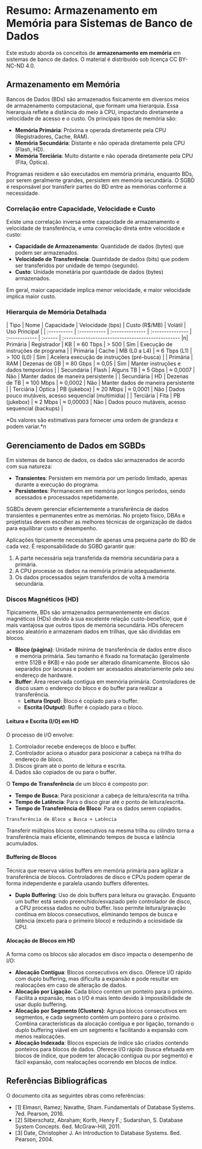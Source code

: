 # Resumo: Armazenamento em Memória para Sistemas de Banco de Dados

Este estudo aborda os conceitos de **armazenamento em memória** em sistemas de banco de dados. O material é distribuído sob licença CC BY-NC-ND 4.0.

## Armazenamento em Memória

Bancos de Dados (BDs) são armazenados fisicamente em diversos meios de armazenamento computacional, que formam uma hierarquia. Essa hierarquia reflete a distância do meio à CPU, impactando diretamente a velocidade de acesso e o custo. Os principais tipos de memória são:

*   **Memória Primária**: Próxima e operada diretamente pela CPU (Registradores, Cache, RAM).
*   **Memória Secundária**: Distante e não operada diretamente pela CPU (Flash, HD).
*   **Memória Terciária**: Muito distante e não operada diretamente pela CPU (Fita, Óptica).

Programas residem e são executados em memória primária, enquanto BDs, por serem geralmente grandes, persistem em memória secundária. O SGBD é responsável por transferir partes do BD entre as memórias conforme a necessidade.

### Correlação entre Capacidade, Velocidade e Custo

Existe uma correlação inversa entre capacidade de armazenamento e velocidade de transferência, e uma correlação direta entre velocidade e custo:

*   **Capacidade de Armazenamento**: Quantidade de dados (bytes) que podem ser armazenados.
*   **Velocidade de Transferência**: Quantidade de dados (bits) que podem ser transferidos por unidade de tempo (segundo).
*   **Custo**: Unidade monetária por quantidade de dados (bytes) armazenados.

Em geral, maior capacidade implica menor velocidade, e maior velocidade implica maior custo.

### Hierarquia de Memória Detalhada

| Tipo        | Nome         | Capacidade      | Velocidade (bps) | Custo (R$/MB) | Volátil | Uso Principal                                     |
| :---------- | :----------- | :-------------- | :--------------- | :------------ | :------ | :------------------------------------------------ |n| Primária    | Registrador  | KB              | ≈ 60 Tbps        | > 500         | Sim     | Execução de instruções de programa                |
| Primária    | Cache        | MB (L0 a L4)    | ≈ 6 Tbps (L1)    | > 100 (L0)    | Sim     | Acelera execução de instruções (pré-busca)        |
| Primária    | RAM          | Dezenas de GB   | ≈ 80 Gbps        | ≈ 0,05        | Sim     | Manter instruções e dados temporários             |
| Secundária  | Flash        | Alguns TB       | ≈ 5 Gbps         | ≈ 0,0007      | Não     | Manter dados de maneira persistente               |
| Secundária  | HD           | Dezenas de TB   | ≈ 100 Mbps       | ≈ 0,0002      | Não     | Manter dados de maneira persistente               |
| Terciária   | Óptica       | PB (jukebox)    | ≈ 20 Mbps        | ≈ 0,0001      | Não     | Dados pouco mutáveis, acesso sequencial (multimídia) |
| Terciária   | Fita         | PB (jukebox)    | ≈ 2 Mbps         | ≈ 0,00003     | Não     | Dados pouco mutáveis, acesso sequencial (backups) |

*Os valores são estimativas para fornecer uma ordem de grandeza e podem variar.*n
## Gerenciamento de Dados em SGBDs

Em sistemas de banco de dados, os dados são armazenados de acordo com sua natureza:

*   **Transientes**: Persistem em memória por um período limitado, apenas durante a execução do programa.
*   **Persistentes**: Permanecem em memória por longos períodos, sendo acessados e processados repetidamente.

SGBDs devem gerenciar eficientemente a transferência de dados transientes e permanentes entre as memórias. No projeto físico, DBAs e projetistas devem escolher as melhores técnicas de organização de dados para equilibrar custo e desempenho.

Aplicações tipicamente necessitam de apenas uma pequena parte do BD de cada vez. É responsabilidade do SGBD garantir que:

1.  A parte necessária seja transferida da memória secundária para a primária.
2.  A CPU processe os dados na memória primária adequadamente.
3.  Os dados processados sejam transferidos de volta à memória secundária.

### Discos Magnéticos (HD)

Tipicamente, BDs são armazenados permanentemente em discos magnéticos (HDs) devido à sua excelente relação custo-benefício, que é mais vantajosa que outros tipos de memória secundária. HDs oferecem acesso aleatório e armazenam dados em trilhas, que são divididas em blocos.

*   **Bloco (página)**: Unidade mínima de transferência de dados entre disco e memória primária. Seu tamanho é fixado na formatação (geralmente entre 512B e 8KB) e não pode ser alterado dinamicamente. Blocos são separados por lacunas e podem ser acessados aleatoriamente pelo seu endereço de hardware.
*   **Buffer**: Área reservada contígua em memória primária. Controladores de disco usam o endereço do bloco e do buffer para realizar a transferência.
    *   **Leitura (Input)**: Bloco é copiado para o buffer.
    *   **Escrita (Output)**: Buffer é copiado para o bloco.

#### Leitura e Escrita (I/O) em HD

O processo de I/O envolve:

1.  Controlador recebe endereços de bloco e buffer.
2.  Controlador aciona o atuador para posicionar a cabeça na trilha do endereço de bloco.
3.  Discos giram até o ponto de leitura e escrita.
4.  Dados são copiados de ou para o buffer.

O **Tempo de Transferência** de um bloco é composto por:

*   **Tempo de Busca**: Para posicionar a cabeça de leitura/escrita na trilha.
*   **Tempo de Latência**: Para o disco girar até o ponto de leitura/escrita.
*   **Tempo de Transferência de Bloco**: Para os dados serem copiados.

`Transferência de Bloco ≤ Busca + Latência`

Transferir múltiplos blocos consecutivos na mesma trilha ou cilindro torna a transferência mais eficiente, eliminando tempos de busca e latência acumulados.

#### Buffering de Blocos

Técnica que reserva vários buffers em memória primária para agilizar a transferência de blocos. Controladores de disco e CPUs podem operar de forma independente e paralela usando buffers diferentes.

*   **Duplo Buffering**: Uso de dois buffers para leitura ou gravação. Enquanto um buffer está sendo preenchido/esvaziado pelo controlador de disco, a CPU processa dados no outro buffer. Isso permite leitura/gravação contínua em blocos consecutivos, eliminando tempos de busca e latência (exceto para o primeiro bloco) e reduzindo a ociosidade da CPU.

#### Alocação de Blocos em HD

A forma como os blocos são alocados em disco impacta o desempenho de I/O:

*   **Alocação Contígua**: Blocos consecutivos em disco. Oferece I/O rápido com duplo buffering, mas dificulta a expansão e pode resultar em realocações em caso de alteração de dados.
*   **Alocação por Ligação**: Cada bloco contém um ponteiro para o próximo. Facilita a expansão, mas o I/O é mais lento devido à impossibilidade de usar duplo buffering.
*   **Alocação por Segmento (Clusters)**: Agrupa blocos consecutivos em segmentos, e cada segmento contém um ponteiro para o próximo. Combina características da alocação contígua e por ligação, tornando o duplo buffering viável em um segmento e facilitando a expansão com menos realocações.
*   **Alocação Indexada**: Blocos especiais de índice são criados contendo ponteiros para blocos de dados. Oferece I/O rápido (busca efetuada em blocos de índice, que podem ter alocação contígua ou por segmento) e fácil expansão, com realocações ocorrendo em blocos de índice.

## Referências Bibliográficas

O documento cita as seguintes obras como referências:

*   [1] Elmasri, Ramez; Navathe, Sham. Fundamentals of Database Systems. 7ed. Pearson, 2016.
*   [2] Silberschatz, Abraham; Korth, Henry F.; Sudarshan, S. Database System Concepts. 6ed. McGraw-Hill, 2011.
*   [3] Date, Christopher J. An Introduction to Database Systems. 8ed. Pearson, 2004.